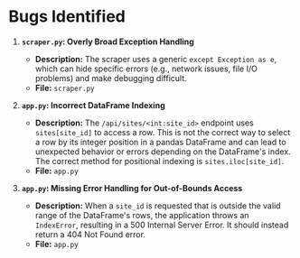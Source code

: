 # Bugs Identified

1.  **`scraper.py`: Overly Broad Exception Handling**
    *   **Description:** The scraper uses a generic `except Exception as e`, which can hide specific errors (e.g., network issues, file I/O problems) and make debugging difficult.
    *   **File:** `scraper.py`

2.  **`app.py`: Incorrect DataFrame Indexing**
    *   **Description:** The `/api/sites/<int:site_id>` endpoint uses `sites[site_id]` to access a row. This is not the correct way to select a row by its integer position in a pandas DataFrame and can lead to unexpected behavior or errors depending on the DataFrame's index. The correct method for positional indexing is `sites.iloc[site_id]`.
    *   **File:** `app.py`

3.  **`app.py`: Missing Error Handling for Out-of-Bounds Access**
    *   **Description:** When a `site_id` is requested that is outside the valid range of the DataFrame's rows, the application throws an `IndexError`, resulting in a 500 Internal Server Error. It should instead return a 404 Not Found error.
    *   **File:** `app.py`
